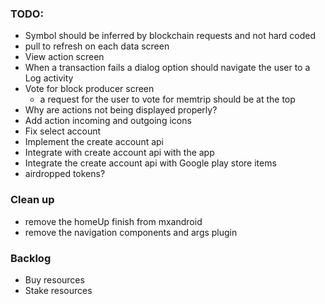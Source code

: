 ### TODO:
- Symbol should be inferred by blockchain requests and not hard coded
- pull to refresh on each data screen
- View action screen
- When a transaction fails a dialog option should navigate the user to a Log activity 
- Vote for block producer screen
    - a request for the user to vote for memtrip should be at the top
- Why are actions not being displayed properly?
- Add action incoming and outgoing icons
- Fix select account
- Implement the create account api 
- Integrate with create account api with the app
- Integrate the create account api with Google play store items
- airdropped tokens?

### Clean up
- remove the homeUp finish from mxandroid
- remove the navigation components and args plugin

### Backlog
- Buy resources
- Stake resources